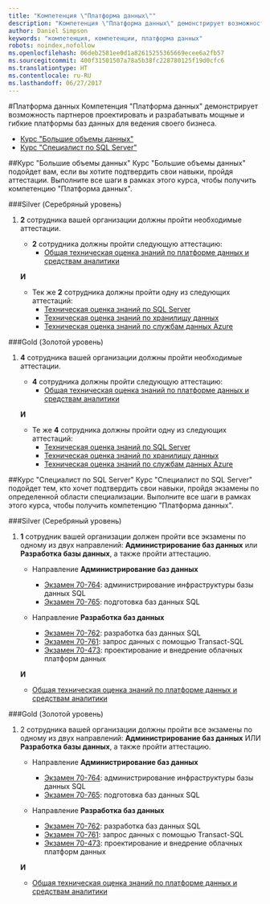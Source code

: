 ```yaml
---
title: "Компетенция \"Платформа данных\""
description: "Компетенция \"Платформа данных\" демонстрирует возможность партнеров проектировать и разрабатывать мощные и гибкие платформы баз данных для ведения своего бизнеса."
author: Daniel Simpson
keywords: "компетенция, компетенции, платформа данных"
robots: noindex,nofollow
ms.openlocfilehash: 06deb2581ee0d1a82615255365669ecee6a2fb57
ms.sourcegitcommit: 400f31501507a78a5b38fc228780125f19d0cfc6
ms.translationtype: HT
ms.contentlocale: ru-RU
ms.lasthandoff: 06/27/2017
---
```

#<a name="data-platform"></a>Платформа данных
Компетенция "Платформа данных" демонстрирует возможность партнеров проектировать и разрабатывать мощные и гибкие платформы баз данных для ведения своего бизнеса.

- [Курс "Большие объемы данных"](#big-data-option) 
- [Курс "Специалист по SQL Server"](#sql-server-specialist-option)

##<a name="big-data-option"></a>Курс "Большие объемы данных"
Курс "Большие объемы данных" подойдет вам, если вы хотите подтвердить свои навыки, пройдя аттестации. Выполните все шаги в рамках этого курса, чтобы получить компетенцию "Платформа данных".

###<a name="silver"></a>Silver (Серебряный уровень)
1. **2** сотрудника вашей организации должны пройти необходимые аттестации.

    - **2** сотрудника должны пройти следующую аттестацию:
        - [Общая техническая оценка знаний по платформе данных и средствам аналитики](https://partneruniversity.microsoft.com/?whr=uri:MicrosoftAccount&courseId=14354&scoId=nNGssUygB_8504778676)

    **И**

    - Тек же **2** сотрудника должны пройти одну из следующих аттестаций:
        - [Техническая оценка знаний по SQL Server](https://partneruniversity.microsoft.com/?whr=uri:MicrosoftAccount&courseId=14355&scoId=nzHk0hygB_7404778676)
        - [Техническая оценка знаний по хранилищу данных](https://partneruniversity.microsoft.com/?whr=uri:MicrosoftAccount&courseId=17491&scoId=1yUZ01TnD_1606265419)
        - [Техническая оценка знаний по службам данных Azure](https://partneruniversity.microsoft.com/?whr=uri:MicrosoftAccount&courseId=17490&scoId=2h3AfWTnD_4706265419)

###<a name="gold"></a>Gold (Золотой уровень)
1. **4** сотрудника вашей организации должны пройти необходимые аттестации.

    - **4** сотрудника должны пройти следующую аттестацию:
        - [Общая техническая оценка знаний по платформе данных и средствам аналитики](https://partneruniversity.microsoft.com/?whr=uri:MicrosoftAccount&courseId=14354&scoId=nNGssUygB_8504778676)

    **И**

    - Те же **4** сотрудника должны пройти одну из следующих аттестаций:
        - [Техническая оценка знаний по SQL Server](https://partneruniversity.microsoft.com/?whr=uri:MicrosoftAccount&courseId=14355&scoId=nzHk0hygB_7404778676)
        - [Техническая оценка знаний по хранилищу данных](https://partneruniversity.microsoft.com/?whr=uri:MicrosoftAccount&courseId=17491&scoId=1yUZ01TnD_1606265419)
        - [Техническая оценка знаний по службам данных Azure](https://partneruniversity.microsoft.com/?whr=uri:MicrosoftAccount&courseId=17490&scoId=2h3AfWTnD_4706265419)

##<a name="sql-server-specialist-option"></a>Курс "Специалист по SQL Server"
Курс "Специалист по SQL Server" подойдет тем, кто хочет подтвердить свои навыки, пройдя экзамены по определенной области специализации. Выполните все шаги в рамках этого курса, чтобы получить компетенцию "Платформа данных".

###<a name="silver"></a>Silver (Серебряный уровень)
1. **1** сотрудник вашей организации должен пройти все экзамены по одному из двух направлений: **Администрирование баз данных** или **Разработка базы данных**, а также пройти аттестацию.

    - Направление **Администрирование баз данных**
        - [Экзамен 70-764](https://www.microsoft.com/en-us/learning/exam-70-764.aspx): администрирование инфраструктуры базы данных SQL 
        - [Экзамен 70-765](https://www.microsoft.com/en-us/learning/exam-70-765.aspx): подготовка баз данных SQL

    - Направление **Разработка баз данных**
        - [Экзамен 70-762](https://www.microsoft.com/en-us/learning/exam-70-762.aspx): разработка баз данных SQL
        - [Экзамен 70-761](https://www.microsoft.com/en-us/learning/exam-70-761.aspx): запрос данных с помощью Transact-SQL
        - [Экзамен 70-473](https://www.microsoft.com/en-us/learning/exam-70-473.aspx): проектирование и внедрение облачных платформ данных

    **И**

    - [Общая техническая оценка знаний по платформе данных и средствам аналитики](https://partneruniversity.microsoft.com/?whr=uri:MicrosoftAccount&courseId=14354&scoId=nNGssUygB_8504778676)

###<a name="gold"></a>Gold (Золотой уровень)
1. 2 сотрудника вашей организации должны пройти все экзамены по одному из двух направлений: **Администрирование баз данных** ИЛИ **Разработка базы данных**, а также пройти аттестацию.

    - Направление **Администрирование баз данных**
        - [Экзамен 70-764](https://www.microsoft.com/en-us/learning/exam-70-764.aspx): администрирование инфраструктуры базы данных SQL 
        - [Экзамен 70-765](https://www.microsoft.com/en-us/learning/exam-70-765.aspx): подготовка баз данных SQL

    - Направление **Разработка баз данных**
        - [Экзамен 70-762](https://www.microsoft.com/en-us/learning/exam-70-762.aspx): разработка баз данных SQL
        - [Экзамен 70-761](https://www.microsoft.com/en-us/learning/exam-70-761.aspx): запрос данных с помощью Transact-SQL
        - [Экзамен 70-473](https://www.microsoft.com/en-us/learning/exam-70-473.aspx): проектирование и внедрение облачных платформ данных

    **И**

    - [Общая техническая оценка знаний по платформе данных и средствам аналитики](https://partneruniversity.microsoft.com/?whr=uri:MicrosoftAccount&courseId=14354&scoId=nNGssUygB_8504778676)



